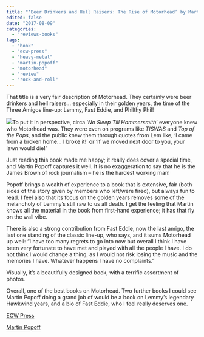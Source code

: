```yaml
---
title: "‘Beer Drinkers and Hell Raisers: The Rise of Motorhead’ by Martin Popoff"
edited: false
date: "2017-08-09"
categories:
  - "reviews-books"
tags:
  - "book"
  - "ecw-press"
  - "heavy-metal"
  - "martin-popoff"
  - "motorhead"
  - "review"
  - "rock-and-roll"
---
```


That title is a very fair description of Motorhead. They certainly were beer drinkers and hell raisers… especially in their golden years, the time of the Three Amigos line-up: Lemmy, Fast Eddie, and Philthy Phil!

![](https://hellbound.ca/wp-content/uploads/2017/08/beer-drinkers-and-hell-raisers-the-rise-of-motorhead.jpg)To put it in perspective, circa ‘_No Sleep Till Hammersmith_’ everyone knew who Motorhead was. They were even on programs like _TISWAS_ and _Top of the Pops_, and the public knew them through quotes from Lem like, ‘I came from a broken home… I broke it!’ or ‘If we moved next door to you, your lawn would die!’

Just reading this book made me happy; it really does cover a special time, and Martin Popoff captures it well. It is no exaggeration to say that he is the James Brown of rock journalism – he is the hardest working man!

Popoff brings a wealth of experience to a book that is extensive, fair (both sides of the story given by members who left/were fired), but always fun to read. I feel also that its focus on the golden years removes some of the melancholy of Lemmy’s still raw to us all death. I get the feeling that Martin knows all the material in the book from first-hand experience; it has that fly on the wall vibe.

There is also a strong contribution from Fast Eddie, now the last amigo, the last one standing of the classic line-up, who says, and it sums Motorhead up well: “I have too many regrets to go into now but overall I think I have been very fortunate to have met and played with all the people I have. I do not think I would change a thing, as I would not risk losing the music and the memories I have. Whatever happens I have no complaints.”

Visually, it’s a beautifully designed book, with a terrific assortment of photos.

Overall, one of the best books on Motorhead. Two further books I could see Martin Popoff doing a grand job of would be a book on Lemmy’s legendary Hawkwind years, and a bio of Fast Eddie, who I feel really deserves one.

[ECW Press](https://ecwpress.com/)

[Martin Popoff](http://www.martinpopoff.com/html/welcome.html)

